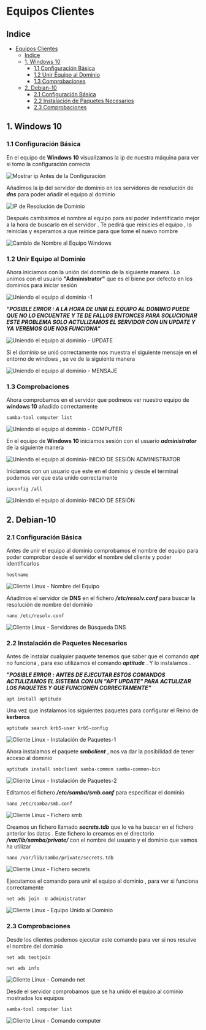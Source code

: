 # Equipos Clientes 

## Indice 
- [Equipos Clientes](#equipos-clientes)
  - [Indice](#indice)
  - [1. Windows 10](#1-windows-10)
    - [1.1 Configuración Básica](#11-configuración-básica)
    - [1.2 Unir Equipo al Dominio](#12-unir-equipo-al-dominio)
    - [1.3 Comprobaciones](#13-comprobaciones)
  - [2. Debian-10](#2-debian-10)
    - [2.1 Configuración Básica](#21-configuración-básica)
    - [2.2 Instalación de Paquetes Necesarios](#22-instalación-de-paquetes-necesarios)
    - [2.3 Comprobaciones](#23-comprobaciones)


## 1. Windows 10

### 1.1 Configuración Básica

En el equipo de **Windows 10** visualizamos la ip de nuestra máquina para ver si tomo la configuración correcta 


![Mostrar ip Antes de la Configuración](./img/clientes_w10/mostrar_ip_red_antes.png)


Añadimos la ip del servidor de dominio en los servidores de resolución de ***dns*** para poder añadir el equipo al dominio 

![IP de Resolución de Dominio](./img/clientes_w10/2_ip_del_servidor_samba.png)


Después cambaimos el nombre al equipo para así poder indentificarlo mejor a la hora de buscarlo en el servidor . Te pedirá que reinicies el equipo , lo reinicias y esperamos a que reinice para que tome el nuevo nombre 

![Cambio de Nombre al Equipo Windows](./img/clientes_w10/3_cambio_de_nombre.png)

### 1.2 Unir Equipo al Dominio

Ahora iniciamos con la unión del dominio de la siguiente manera . Lo unimos con el usuario **"Administrator"** que es el biene por defecto en los dominios para iniciar sesión 

![Uniendo el equipo al dominio -1](./img/clientes_w10/4_unir_al_dominio.png)


***"POSIBLE ERROR : A LA HORA DE UNIR EL EQUIPO AL DOMINIO PUEDE QUE NO LO ENCUENTRE Y TE DE FALLOS ENTONCES PARA SOLUCIONAR ESTE PROBLEMA SOLO ACTULIZAMOS EL SERVIDOR CON UN UPDATE Y YA VEREMOS QUE NOS FUNCIONA"***

![Uniendo el equipo al dominio - UPDATE](./img/clientes_w10/5_unir_al_dominio_UPDATE.png)

Si el dominio se unió correctamente nos muestra el siguiente mensaje en el entorno de windows , se ve de la siguiente manera 

![Uniendo el equipo al dominio - MENSAJE](./img/clientes_w10/6_unir_al_dominio_MENSAJE.png)


### 1.3 Comprobaciones 

Ahora comprobamos en el servidor que podmeos ver nuestro equipo de **windows 10** añadido correctamente 

~~~
samba-tool computer list
~~~

![Uniendo el equipo al dominio - COMPUTER](./img/clientes_w10/7_w10_servidor_computer.png)

En el equipo de **Windows 10** iniciamos sesión con el usuario ***administrator*** de la siguiente manera 

![Uniendo el equipo al dominio-INICIO DE SESIÓN ADMINISTRATOR](./img/clientes_w10/8_unir_al_dominio_ADMINISTRATOR.png)

Iniciamos con un usuario que este en el dominio y desde el terminal podemos ver que esta unido correctamente 

~~~
ipconfig /all
~~~


![Uniendo el equipo al dominio-INICIO DE SESIÓN](./img/clientes_w10/8_w10_inicio_de_sesion.png)


## 2. Debian-10 

### 2.1 Configuración Básica

Antes de unir el equipo al dominio comprobamos el nombre del equipo para poder comprobar desde el servidor el nombre del cliente y poder identificarlos 

~~~
hostname
~~~


![Cliente Linux - Nombre del Equipo](./img/cliente_linux/1_cliente_linux_nombre.png)


Añadimos el servidor de **DNS** en el fichero ***/etc/resolv.conf*** para buscar la resolución de nombre del dominio 

~~~
nano /etc/resolv.conf
~~~


![Cliente Linux - Servidores de Búsqueda DNS](./img/cliente_linux/2_cliente_linux_fichero_dns.png)


### 2.2 Instalación de Paquetes Necesarios 

Antes de instalar cualquier paquete tenemos que saber que el comando ***apt*** no funciona , para eso utilizamos el comando ***aptitude*** . Y lo instalamos . 

***"POSIBLE ERROR :*** ***ANTES DE EJECUTAR ESTOS COMANDOS ACTULIZAMOS EL SISTEMA CON UN "APT UPDATE" PARA ACTULIZAR LOS PAQUETES Y QUE FUNCIONEN CORRECTAMENTE"***

~~~
apt install aptitude
~~~

Una vez que instalamos los siguientes paquetes para configurar el Reino de **kerberos** 

~~~
aptitude search krb5-user krb5-config 
~~~

![Cliente Linux - Instalación de Paquetes-1](./img/cliente_linux/3_cliente_linux_comando_aptitude_1.png)

Ahora instalamos el paquete ***smbclient*** , nos va dar la posibilidad de tener acceso al dominio 

~~~
aptitude install smbclient samba-common samba-common-bin
~~~

![Cliente Linux - Instalación de Paquetes-2](./img/cliente_linux/3_cliente_linux_comando_aptitude_1.png)


Editamos el fichero ***/etc/samba/smb.conf*** para especificar el dominio 

~~~
nano /etc/samba/smb.conf
~~~

![Cliente Linux - Fichero smb](./img/cliente_linux/5_cliente_linux_fichero_smb.png)


Creamos un fichero llamado ***secrets.tdb*** que lo va ha buscar en el fichero anterior los datos . Este fichero lo creamos en el directorio ***/var/lib/samba/private/*** con el nombre del usuario y el dominio que vamos ha utilizar 

~~~
nano /var/lib/samba/private/secrets.tdb
~~~

![Cliente Linux - Fichero secrets](./img/cliente_linux/6_cliente_linux_fichero_secrets.png)

Ejecutamos el comando para unir el equipo al dominio , para ver si funciona correctamente 

~~~
net ads join -U administrator
~~~

![Cliente Linux - Equipo Unido al Dominio](./img/cliente_linux/7_cliente_linux_fichero_equipo_unido.png)

### 2.3 Comprobaciones 

Desde los clientes podemos ejecutar este comando para ver si nos resulve el nombre del dominio 

~~~
net ads testjoin
~~~
~~~
net ads info
~~~


![Cliente Linux - Comando net](./img/cliente_linux/8_cliente_linux_comando_net.png)


Desde el servidor comprobamos que se ha unido el equipo al cominio mostrados los equipos 

~~~
samba-tool computer list 
~~~

![Cliente Linux - Comando computer](./img/cliente_linux/9_cliente_linux_comando_computer.png)
